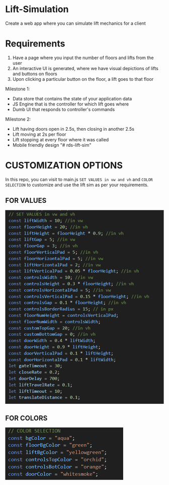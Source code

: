 # Lift-Simulation

Create a web app where you can simulate lift mechanics for a client

# Requirements

1. Have a page where you input the number of floors and lifts from the user
2. An interactive UI is generated, where we have visual depictions of lifts and buttons on floors
3. Upon clicking a particular button on the floor, a lift goes to that floor

Milestone 1:

- Data store that contains the state of your application data
- JS Engine that is the controller for which lift goes where
- Dumb UI that responds to controller's commands

Milestone 2:

- Lift having doors open in 2.5s, then closing in another 2.5s
- Lift moving at 2s per floor
- Lift stopping at every floor where it was called
- Mobile friendly design
  "# rds-lift-sim"

# CUSTOMIZATION OPTIONS

In this repo, you can visit to main.js `SET VALUES in vw and vh` and `COLOR SELECTION` to customize and use the lift sim as per your requirements.

## FOR VALUES

![alt text](SETVALUES.png)

## FOR COLORS

![alt text](colors.png)
